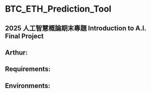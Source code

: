 # BTC_ETH_Prediction_Tool
## 2025 人工智慧概論期末專題  Introduction to A.I. Final Project
## Arthur: 
## Requirements:
## Environments:
